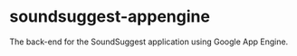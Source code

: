 soundsuggest-appengine
======================

The back-end for the SoundSuggest application using Google App Engine.
